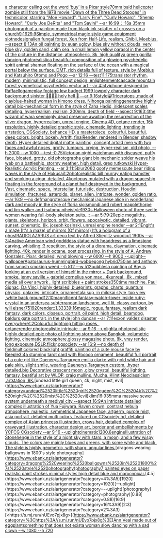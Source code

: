 [a character calling out the word ‘buy’ in a Pixar style](https://www.ebank.nz/aiartgenerator?category=a%2520character%2520calling%2520out%2520the%2520word%2520%E2%80%98buy%E2%80%99%2520in%2520a%2520Pixar%2520style)[70mm bald helicopter zombie still from the 1978 movie "Dawn of the Three Dead Stooges" in technicolor, starring "Moe Howard", "Larry Fine", "Curly Howard", "Shemp Howard", "Curly Joe DeRita" and "Tom Savini" --ar 16:9](https://www.ebank.nz/aiartgenerator?category=70mm%2520bald%2520helicopter%2520zombie%2520still%2520from%2520the%25201978%2520movie%2520%22Dawn%2520of%2520the%2520Three%2520Dead%2520Stooges%22%2520in%2520technicolor%2C%2520starring%2520%22Moe%2520Howard%22%2C%2520%22Larry%2520Fine%22%2C%2520%22Curly%2520Howard%22%2C%2520%22Shemp%2520Howard%22%2C%2520%22Curly%2520Joe%2520DeRita%22%2520and%2520%22Tom%2520Savini%22%2520--ar%252016%3A9)[9：:16](https://www.ebank.nz/aiartgenerator?category=9%EF%BC%9A%3A16)[a 35mm photograph of a painting made from black ink splatter of crosses on a church](https://www.ebank.nz/aiartgenerator?category=a%252035mm%2520photograph%2520of%2520a%2520painting%2520made%2520from%2520black%2520ink%2520splatter%2520of%2520crosses%2520on%2520a%2520church)[9:16](https://www.ebank.nz/aiartgenerator?category=9%3A16)[29:9](https://www.ebank.nz/aiartgenerator?category=29%3A9)[Simple, symmetrical magic style game equipment slot](https://www.ebank.nz/aiartgenerator?category=Simple%2C%2520symmetrical%2520magic%2520style%2520game%2520equipment%2520slot)[no](https://www.ebank.nz/aiartgenerator?category=no)[design](https://www.ebank.nz/aiartgenerator?category=design)[alien fungal forest, Xen from Half-Life, realism, Ghibli, Moebius, --aspect 8:13](https://www.ebank.nz/aiartgenerator?category=alien%2520fungal%2520forest%2C%2520Xen%2520from%2520Half-Life%2C%2520realism%2C%2520Ghibli%2C%2520Moebius%2C%2520--aspect%25208%3A13)[An oil painting by euan uglow, blue sky without clouds, very blue sky, golden sand, calm sea, a small lemon yellow parasol in the center of the picture in the distance, atmospheric, 8k, high quality](https://www.ebank.nz/aiartgenerator?category=An%2520oil%2520painting%2520by%2520euan%2520uglow%2C%2520blue%2520sky%2520without%2520clouds%2C%2520very%2520blue%2520sky%2C%2520golden%2520sand%2C%2520calm%2520sea%2C%2520a%2520small%2520lemon%2520yellow%2520parasol%2520in%2520the%2520center%2520of%2520the%2520picture%2520in%2520the%2520distance%2C%2520atmospheric%2C%25208k%2C%2520high%2520quality)[a green gorilla dancing photorealistic](https://www.ebank.nz/aiartgenerator?category=a%2520green%2520gorilla%2520dancing%2520photorealistic)[a beautiful composition of a glowing psychedelic spirit animal shaman floating on the surface of the ocean with a magical portal below the surface, DMT,  rich details full of texture, style by Mœbius and Katsuhiro Otomo and Pogo —ar 12:16 —test](https://www.ebank.nz/aiartgenerator?category=a%2520beautiful%2520composition%2520of%2520a%2520glowing%2520psychedelic%2520spirit%2520animal%2520shaman%2520floating%2520on%2520the%2520surface%2520of%2520the%2520ocean%2520with%2520a%2520magical%2520portal%2520below%2520the%2520surface%2C%2520DMT%2C%2520%2520rich%2520details%2520full%2520of%2520texture%2C%2520style%2520by%2520M%C5%93bius%2520and%2520Katsuhiro%2520Otomo%2520and%2520Pogo%2520%E2%80%94ar%252012%3A16%2520%E2%80%94test)[11:17](https://www.ebank.nz/aiartgenerator?category=11%3A17)[5](https://www.ebank.nz/aiartgenerator?category=5)[transistor rhythm, modern, minimalistic, full concept design, enlightenment](https://www.ebank.nz/aiartgenerator?category=transistor%2520rhythm%2C%2520modern%2C%2520minimalistic%2C%2520full%2520concept%2520design%2C%2520enlightenment)[cascade mountain forest symmetrical psychedelic vector art --ar 4:5](https://www.ebank.nz/aiartgenerator?category=cascade%2520mountain%2520forest%2520symmetrical%2520psychedelic%2520vector%2520art%2520--ar%25204%3A5)[tv](https://www.ebank.nz/aiartgenerator?category=tv)[iphone designed by Raffaello](https://www.ebank.nz/aiartgenerator?category=iphone%2520designed%2520by%2520Raffaello)[gameplay footage low budget 1999 lowpoly character dark background sinister 🦴🥚🍼🎱 holy hell 🪫 —ar 9:16](https://www.ebank.nz/aiartgenerator?category=gameplay%2520footage%2520low%2520budget%25201999%2520lowpoly%2520character%2520dark%2520background%2520sinister%2520%F0%9F%A6%B4%F0%9F%A5%9A%F0%9F%8D%BC%F0%9F%8E%B1%2520holy%2520hell%2520%F0%9F%AA%AB%2520%E2%80%94ar%25209%3A16)[style](https://www.ebank.nz/aiartgenerator?category=style)[😸](https://www.ebank.nz/aiartgenerator?category=%F0%9F%98%B8)[Triceratops ,made of clay](https://www.ebank.nz/aiartgenerator?category=Triceratops%2520%2Cmade%2520of%2520clay)[blue-haired woman in kimono dress, Nihonga painting](https://www.ebank.nz/aiartgenerator?category=blue-haired%2520woman%2520in%2520kimono%2520dress%2C%2520Nihonga%2520painting)[generative highly detail bio-mechanical form in the style of Zaha Hadid, iridescent scales detailing, hyperrealism, realism, 200mm, depth of field --aspect 9:16](https://www.ebank.nz/aiartgenerator?category=generative%2520highly%2520detail%2520bio-mechanical%2520form%2520in%2520the%2520style%2520of%2520Zaha%2520Hadid%2C%2520iridescent%2520scales%2520detailing%2C%2520hyperrealism%2C%2520realism%2C%2520200mm%2C%2520depth%2520of%2520field%2520--aspect%25209%3A16)[3:4](https://www.ebank.nz/aiartgenerator?category=3%3A4)[the wizard of war](https://www.ebank.nz/aiartgenerator?category=the%2520wizard%2520of%2520war)[a seemingly dead presence awaiting the resurrection of the silver dragon, hyperrealism, unreal engine, Cinema 4D, octane render, 16k resolution, highly detailed graphic style, cinematic lighting, trending in artstation, CGSociety, behance HD, a masterpiece, colourful, beautiful, deep colors, bright, bokeh, Artrift, finalRender, rendered in Blender, shadow depth, Hyper detailed digital matte painting, concept art](https://www.ebank.nz/aiartgenerator?category=a%2520seemingly%2520dead%2520presence%2520awaiting%2520the%2520resurrection%2520of%2520the%2520silver%2520dragon%2C%2520hyperrealism%2C%2520unreal%2520engine%2C%2520Cinema%25204D%2C%2520octane%2520render%2C%252016k%2520resolution%2C%2520highly%2520detailed%2520graphic%2520style%2C%2520cinematic%2520lighting%2C%2520trending%2520in%2520artstation%2C%2520CGSociety%2C%2520behance%2520HD%2C%2520a%2520masterpiece%2C%2520colourful%2C%2520beautiful%2C%2520deep%2520colors%2C%2520bright%2C%2520bokeh%2C%2520Artrift%2C%2520finalRender%2C%2520rendered%2520in%2520Blender%2C%2520shadow%2520depth%2C%2520Hyper%2520detailed%2520digital%2520matte%2520painting%2C%2520concept%2520art)[old men with two faces and awful noses, grotty, tumours, crying, hyper-realism, old photo, --h 2000 --w 1000 --test](https://www.ebank.nz/aiartgenerator?category=old%2520men%2520with%2520two%2520faces%2520and%2520awful%2520noses%2C%2520grotty%2C%2520tumours%2C%2520crying%2C%2520hyper-realism%2C%2520old%2520photo%2C%2520--h%25202000%2520--w%25201000%2520--test)[::0.75](https://www.ebank.nz/aiartgenerator?category=%3A%3A0.75)[Victorian night watchman with diseased, puffy face, bloated, grotty, old photograph](https://www.ebank.nz/aiartgenerator?category=Victorian%2520night%2520watchman%2520with%2520diseased%2C%2520puffy%2520face%2C%2520bloated%2C%2520grotty%2C%2520old%2520photograph)[a giant bio mechanic spider weave his web on a battleship. stormy weather. high detail. greg rutkowski Hyper-Realistic Acrylic Painting. --ar 3:1](https://www.ebank.nz/aiartgenerator?category=a%2520giant%2520bio%2520mechanic%2520spider%2520weave%2520his%2520web%2520on%2520a%2520battleship.%2520stormy%2520weather.%2520high%2520detail.%2520greg%2520rutkowski%2520Hyper-Realistic%2520Acrylic%2520Painting.%2520--ar%25203%3A1)[1:5](https://www.ebank.nz/aiartgenerator?category=1%3A5)[blur](https://www.ebank.nz/aiartgenerator?category=blur)[2060 goofy memes](https://www.ebank.nz/aiartgenerator?category=2060%2520goofy%2520memes)[cute bear riding waves  in the style of Hokusai](https://www.ebank.nz/aiartgenerator?category=cute%2520bear%2520riding%2520waves%2520%2520in%2520the%2520style%2520of%2520Hokusai)[1:2](https://www.ebank.nz/aiartgenerator?category=1%3A2)[photorealistic bill murray eating hamster and smoking a cigar, detailed, 4k](https://www.ebank.nz/aiartgenerator?category=photorealistic%2520bill%2520murray%2520eating%2520hamster%2520and%2520smoking%2520a%2520cigar%2C%2520detailed%2C%25204k)[octopus mutated with a dragon spaceship floating in the foreground of a planet half destroyed in the background. Vast, cinematic, space, interstellar, futuristic, destruction, Houdini simulation, fractured, asteroids, planet, alien, intricate, wonder, golden ratio, —ar 16:9 —no def](https://www.ebank.nz/aiartgenerator?category=octopus%2520mutated%2520with%2520a%2520dragon%2520spaceship%2520floating%2520in%2520the%2520foreground%2520of%2520a%2520planet%2520half%2520destroyed%2520in%2520the%2520background.%2520Vast%2C%2520cinematic%2C%2520space%2C%2520interstellar%2C%2520futuristic%2C%2520destruction%2C%2520Houdini%2520simulation%2C%2520fractured%2C%2520asteroids%2C%2520planet%2C%2520alien%2C%2520intricate%2C%2520wonder%2C%2520golden%2520ratio%2C%2520%E2%80%94ar%252016%3A9%2520%E2%80%94no%2520def)[man](https://www.ebank.nz/aiartgenerator?category=man)[grotesque mechanical japanese alice in wonderland dark and moody in the style of floria sigismondi and robert mapplethorpe and tim walker and tsutomu nihei](https://www.ebank.nz/aiartgenerator?category=grotesque%2520mechanical%2520japanese%2520alice%2520in%2520wonderland%2520dark%2520and%2520moody%2520in%2520the%2520style%2520of%2520floria%2520sigismondi%2520and%2520robert%2520mapplethorpe%2520and%2520tim%2520walker%2520and%2520tsutomu%2520nihei)[style](https://www.ebank.nz/aiartgenerator?category=style)[1930s Halloween photo of three svelte women wearing full-body skeleton suits. :: --ar 5:7](https://www.ebank.nz/aiartgenerator?category=1930s%2520Halloween%2520photo%2520of%2520three%2520svelte%2520women%2520wearing%2520full-body%2520skeleton%2520suits.%2520%3A%3A%2520--ar%25205%3A7)[9:20](https://www.ebank.nz/aiartgenerator?category=9%3A20)[](https://www.ebank.nz/aiartgenerator?category=)[epic megaliths, giants, skeletons, horizon, orbit, flowers, apocalyptic, detailed, vibrant, sunset, cinematic, 8k, joseph kosinski, unreal engine render --ar 2:1](https://www.ebank.nz/aiartgenerator?category=epic%2520megaliths%2C%2520giants%2C%2520skeletons%2C%2520horizon%2C%2520orbit%2C%2520flowers%2C%2520apocalyptic%2C%2520detailed%2C%2520vibrant%2C%2520sunset%2C%2520cinematic%2C%25208k%2C%2520joseph%2520kosinski%2C%2520unreal%2520engine%2520render%2520--ar%25202%3A1)[Eng](https://www.ebank.nz/aiartgenerator?category=Eng)[It's a maze (It's a maze) of mirrors (Of mirrors) It’s a hologram of a ghost](https://www.ebank.nz/aiartgenerator?category=It%27s%2520a%2520maze%2520%28It%27s%2520a%2520maze%29%2520of%2520mirrors%2520%28Of%2520mirrors%29%2520It%E2%80%99s%2520a%2520hologram%2520of%2520a%2520ghost)[RADIOLAZARUS art deco text by Alfred Stieglitz woodcut 1900s --ar 3:4](https://www.ebank.nz/aiartgenerator?category=RADIOLAZARUS%2520art%2520deco%2520text%2520by%2520Alfred%2520Stieglitz%2520woodcut%25201900s%2520--ar%25203%3A4)[native American  wind godddess statue with headdress as a limestone carving, whistling::3 repetition, the style of a diorama, claymation, cinematic lighting, 40k, render in octane, post processing, in the style of A. Andrew Gonzalez, Pixar, detailed, wind blowing --w 6000 --h 9000 --uplight](https://www.ebank.nz/aiartgenerator?category=native%2520American%2520%2520wind%2520godddess%2520statue%2520with%2520headdress%2520as%2520a%2520limestone%2520carving%2C%2520whistling%3A%3A3%2520repetition%2C%2520the%2520style%2520of%2520a%2520diorama%2C%2520claymation%2C%2520cinematic%2520lighting%2C%252040k%2C%2520render%2520in%2520octane%2C%2520post%2520processing%2C%2520in%2520the%2520style%2520of%2520A.%2520Andrew%2520Gonzalez%2C%2520Pixar%2C%2520detailed%2C%2520wind%2520blowing%2520--w%25206000%2520--h%25209000%2520--uplight)[--wallpaper](https://www.ebank.nz/aiartgenerator?category=--wallpaper)[Apatosaurus-hummingbird-wobbegong hybrid](https://www.ebank.nz/aiartgenerator?category=Apatosaurus-hummingbird-wobbegong%2520hybrid)[750](https://www.ebank.nz/aiartgenerator?category=750)[ian and anthony from smosh smoking weed --h 512 --w 512](https://www.ebank.nz/aiartgenerator?category=ian%2520and%2520anthony%2520from%2520smosh%2520smoking%2520weed%2520--h%2520512%2520--w%2520512)[bubbles](https://www.ebank.nz/aiartgenerator?category=bubbles)[a painting of Boy is looking at an evil version of himself in the mirror + Dark background, smoke, jenny saville + gabriel cornelius von max , 4kunreal , 8k , mixed media all over arwork , light scribbles + paint strokes](https://www.ebank.nz/aiartgenerator?category=a%2520painting%2520of%2520Boy%2520is%2520looking%2520at%2520an%2520evil%2520version%2520of%2520himself%2520in%2520the%2520mirror%2520%2B%2520Dark%2520background%2C%2520smoke%2C%2520jenny%2520saville%2520%2B%2520gabriel%2520cornelius%2520von%2520max%2520%2C%25204kunreal%2520%2C%25208k%2520%2C%2520mixed%2520media%2520all%2520over%2520arwork%2520%2C%2520light%2520scribbles%2520%2B%2520paint%2520strokes)[350](https://www.ebank.nz/aiartgenerator?category=350)[time machine, Paul Signac, Da Vinci, highly detailed, blueprints, graphs, charts, quantum physics, galaxies, intricate, ornamental](https://www.ebank.nz/aiartgenerator?category=time%2520machine%2C%2520Paul%2520Signac%2C%2520Da%2520Vinci%2C%2520highly%2520detailed%2C%2520blueprints%2C%2520graphs%2C%2520charts%2C%2520quantum%2520physics%2C%2520galaxies%2C%2520intricate%2C%2520ornamental)[a sup, in milokai style ,top view ,white back ground](https://www.ebank.nz/aiartgenerator?category=a%2520sup%2C%2520in%2520milokai%2520style%2520%2Ctop%2520view%2520%2Cwhite%2520back%2520ground)[12:10](https://www.ebank.nz/aiartgenerator?category=12%3A10)[magnificent fantasy-watch-tower inside ruby-crystal in an undersea subterranean landscape, well lit, classy cartoon, by will eisner](https://www.ebank.nz/aiartgenerator?category=magnificent%2520fantasy-watch-tower%2520inside%2520ruby-crystal%2520in%2520an%2520undersea%2520subterranean%2520landscape%2C%2520well%2520lit%2C%2520classy%2520cartoon%2C%2520by%2520will%2520eisner)[75](https://www.ebank.nz/aiartgenerator?category=75)[1920](https://www.ebank.nz/aiartgenerator?category=1920)[render::1.3333](https://www.ebank.nz/aiartgenerator?category=render%3A%3A1.3333)[9:16](https://www.ebank.nz/aiartgenerator?category=9%3A16)[magic, rogue, fantasy, realism dark fantasy, dark colors, closeup, portrait, oil paint, high detail, beamdog, baldurs gate portrait, in the style john duncan --ar 7:11](https://www.ebank.nz/aiartgenerator?category=magic%2C%2520rogue%2C%2520fantasy%2C%2520realism%2520dark%2520fantasy%2C%2520dark%2520colors%2C%2520closeup%2C%2520portrait%2C%2520oil%2520paint%2C%2520high%2520detail%2C%2520beamdog%2C%2520baldurs%2520gate%2520portrait%2C%2520in%2520the%2520style%2520john%2520duncan%2520--ar%25207%3A11)[exxon valdez disaster everywhere](https://www.ebank.nz/aiartgenerator?category=exxon%2520valdez%2520disaster%2520everywhere)[1:2](https://www.ebank.nz/aiartgenerator?category=1%3A2)[](https://www.ebank.nz/aiartgenerator?category=)[Colourful lightning hitting roses , octanerender,photorealistic,intricate --ar 9:16 --uplight](https://www.ebank.nz/aiartgenerator?category=Colourful%2520lightning%2520hitting%2520roses%2520%2C%2520octanerender%2Cphotorealistic%2Cintricate%2520--ar%25209%3A16%2520--uplight)[a photorealistic highly detailed epic photo of lightning storm above Bangkok, volumetric lighting, cinematic atmosphere,glossy magazine photo, 8k, vray render, long exposure,DSLR,flickr,cgsociety --ar 16:9 --no depth of field](https://www.ebank.nz/aiartgenerator?category=a%2520photorealistic%2520highly%2520detailed%2520epic%2520photo%2520of%2520lightning%2520storm%2520above%2520Bangkok%2C%2520volumetric%2520lighting%2C%2520cinematic%2520atmosphere%2Cglossy%2520magazine%2520photo%2C%25208k%2C%2520vray%2520render%2C%2520long%2520exposure%2CDSLR%2Cflickr%2Ccgsociety%2520--ar%252016%3A9%2520--no%2520depth%2520of%2520field)[multicolored blacklight graffiti painting of a cute mouse face by Beeple](https://www.ebank.nz/aiartgenerator?category=multicolored%2520blacklight%2520graffiti%2520painting%2520of%2520a%2520cute%2520mouse%2520face%2520by%2520Beeple)[3:4](https://www.ebank.nz/aiartgenerator?category=3%3A4)[a stunning tarot card with Rococo ornament, beautiful full portrait of a cute girl like Daenerys Targaryen emilia clarke with gold white  hair and pale skin, slight smile, wearing Daenerys Targaryen custom, ,hyper detailed,big Decorative crescent moon ,glow crystal, beautiful lighting, fantasy, beatiful art by WLOP, craig mullins, Mucha, Klimt,Neoclassicism ,artstation, 8K.](https://www.ebank.nz/aiartgenerator?category=a%2520stunning%2520tarot%2520card%2520with%2520Rococo%2520ornament%2C%2520beautiful%2520full%2520portrait%2520of%2520a%2520cute%2520girl%2520like%2520Daenerys%2520Targaryen%2520emilia%2520clarke%2520with%2520gold%2520white%2520%2520hair%2520and%2520pale%2520skin%2C%2520slight%2520smile%2C%2520wearing%2520Daenerys%2520Targaryen%2520custom%2C%2520%2Chyper%2520detailed%2Cbig%2520Decorative%2520crescent%2520moon%2520%2Cglow%2520crystal%2C%2520beautiful%2520lighting%2C%2520fantasy%2C%2520beatiful%2520art%2520by%2520WLOP%2C%2520craig%2520mullins%2C%2520Mucha%2C%2520Klimt%2CNeoclassicism%2520%2Cartstation%2C%25208K.)[undead little girl queen, 4k, night, mist, evil](https://www.ebank.nz/aiartgenerator?category=undead%2520little%2520girl%2520queen%2C%25204k%2C%2520night%2C%2520mist%2C%2520evil)[klimt](https://www.ebank.nz/aiartgenerator?category=klimt)[16:9](https://www.ebank.nz/aiartgenerator?category=16%3A9)[35mm](https://www.ebank.nz/aiartgenerator?category=35mm)[a massive sewer system underneath a medival city --aspect 16:9](https://www.ebank.nz/aiartgenerator?category=a%2520massive%2520sewer%2520system%2520underneath%2520a%2520medival%2520city%2520--aspect%252016%3A9)[An intricate detailed complex illustration of Yua Fujiwara, Raven crown, contrast nebula atmosphere, majestic, symmetrical Japanese face, artgerm, purple mist, asia portrait, detailed multi colors, featured on CGsociety hd, detalied complex of Asian princess illustration, crows hair, detalied complex of graveyard illustration, character design art, border and embellishments by YCFCG CGsociety --ar 9:16 --uplight](https://www.ebank.nz/aiartgenerator?category=An%2520intricate%2520detailed%2520complex%2520illustration%2520of%2520Yua%2520Fujiwara%2C%2520Raven%2520crown%2C%2520contrast%2520nebula%2520atmosphere%2C%2520majestic%2C%2520symmetrical%2520Japanese%2520face%2C%2520artgerm%2C%2520purple%2520mist%2C%2520asia%2520portrait%2C%2520detailed%2520multi%2520colors%2C%2520featured%2520on%2520CGsociety%2520hd%2C%2520detalied%2520complex%2520of%2520Asian%2520princess%2520illustration%2C%2520crows%2520hair%2C%2520detalied%2520complex%2520of%2520graveyard%2520illustration%2C%2520character%2520design%2520art%2C%2520border%2520and%2520embellishments%2520by%2520YCFCG%2520CGsociety%2520--ar%25209%3A16%2520--uplight)[cinematic](https://www.ebank.nz/aiartgenerator?category=cinematic)[1200](https://www.ebank.nz/aiartgenerator?category=1200)[.8](https://www.ebank.nz/aiartgenerator?category=.8)[engine](https://www.ebank.nz/aiartgenerator?category=engine)[Illustration of Stonehenge  in the style of a night sky with stars, a moon, and a few wispy clouds. The colors are mainly blues and greens, with some white and black. The style is highly geometric, with sharp, angular lines.](https://www.ebank.nz/aiartgenerator?category=Illustration%2520of%2520Stonehenge%2520%2520in%2520the%2520style%2520of%2520a%2520night%2520sky%2520with%2520stars%2C%2520a%2520moon%2C%2520and%2520a%2520few%2520wispy%2520clouds.%2520The%2520colors%2520are%2520mainly%2520blues%2520and%2520greens%2C%2520with%2520some%2520white%2520and%2520black.%2520The%2520style%2520is%2520highly%2520geometric%2C%2520with%2520sharp%2C%2520angular%2520lines.)[dragons wearing ballgowns in 1800's style photography](https://www.ebank.nz/aiartgenerator?category=dragons%2520wearing%2520ballgowns%2520in%25201800%27s%2520style%2520photography)[photography](https://www.ebank.nz/aiartgenerator?category=photography)[7 painted eyes on paper realistic paint strokes minimal styles high detail blue and maroon](https://www.ebank.nz/aiartgenerator?category=7%2520painted%2520eyes%2520on%2520paper%2520realistic%2520paint%2520strokes%2520minimal%2520styles%2520high%2520detail%2520blue%2520and%2520maroon)[pixar.](https://www.ebank.nz/aiartgenerator?category=pixar.)[4:5](https://www.ebank.nz/aiartgenerator?category=4%3A5)[1920](https://www.ebank.nz/aiartgenerator?category=1920)[--uplight](https://www.ebank.nz/aiartgenerator?category=--uplight)[photography](https://www.ebank.nz/aiartgenerator?category=photography)[0.88](https://www.ebank.nz/aiartgenerator?category=0.88)[16:9](https://www.ebank.nz/aiartgenerator?category=16%3A9)[2:3](https://www.ebank.nz/aiartgenerator?category=2%3A3)[<https://s.mj.run/nUEvo7pjx8g>](https://www.ebank.nz/aiartgenerator?category=%3Chttps%3A//s.mj.run/nUEvo7pjx8g%3E)[Ann Veal made out of eggplant](https://www.ebank.nz/aiartgenerator?category=Ann%2520Veal%2520made%2520out%2520of%2520eggplant)[something that does not exist](https://www.ebank.nz/aiartgenerator?category=something%2520that%2520does%2520not%2520exist)[a woman slow dancing with a sad clown --w 1080 --h 720](https://www.ebank.nz/aiartgenerator?category=a%2520woman%2520slow%2520dancing%2520with%2520a%2520sad%2520clown%2520--w%25201080%2520--h%2520720)